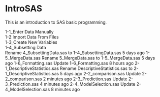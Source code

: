 # IntroSAS
This is an introduction to SAS basic programming.

1-1_Enter Data Manually\
1-2 Import Data From Files\
1-3_Create New Variables\
1-4_Subsetting Data\
Rename 4_SubsettingData.sas to 1-4_SubsettingData.sas
5 days ago
1-5_MergeData.sas
Rename 5_MergeData.sas to 1-5_MergeData.sas
5 days ago
1-6_Formatting.sas
Update 1-6_Formatting.sas
8 hours ago
2-1_DescriptiveStatistics.sas
Rename DescriptiveStatistics.sas to 2-1_DescriptiveStatistics.sas
5 days ago
2-2_comparison.sas
Update 2-2_comparison.sas
2 minutes ago
2-3_Prediction.sas
Update 2-3_Prediction.sas
4 minutes ago
2-4_ModelSelection.sas
Update 2-4_ModelSelection.sas
8 minutes ago
